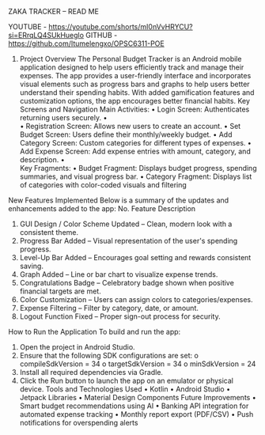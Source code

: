 ZAKA TRACKER – READ ME

YOUTUBE - https://youtube.com/shorts/mI0nVvHRYCU?si=ERrqLQ4SUkHueglo
GITHUB - https://github.com/Itumelengxo/OPSC6311-POE


1. Project Overview
The Personal Budget Tracker is an Android mobile application designed to help users efficiently track and manage their expenses. The app provides a user-friendly interface and incorporates visual elements such as progress bars and graphs to help users better understand their spending habits. With added gamification features and customization options, the app encourages better financial habits.
Key Screens and Navigation
Main Activities:
•	Login Screen: Authenticates returning users securely.
•	          
•	Registration Screen: Allows new users to create an account.
•	Set Budget Screen: Users define their monthly/weekly budget.
•	Add Category Screen: Custom categories for different types of expenses.
•	Add Expense Screen: Add expense entries with amount, category, and description.
•	    
Key Fragments:
•	Budget Fragment: Displays budget progress, spending summaries, and visual progress bar.
•	Category Fragment: Displays list of categories with color-coded visuals and filtering
        

New Features Implemented
Below is a summary of the updates and enhancements added to the app:
No.	Feature Description
1.	GUI Design / Color Scheme Updated – Clean, modern look with a consistent theme.
2.	Progress Bar Added – Visual representation of the user's spending progress.
3.	Level-Up Bar Added – Encourages goal setting and rewards consistent saving.
4.	Graph Added – Line or bar chart to visualize expense trends.
5.	Congratulations Badge – Celebratory badge shown when positive financial targets are met.
6.	Color Customization – Users can assign colors to categories/expenses.
7.	Expense Filtering – Filter by category, date, or amount.
8.	Logout Function Fixed – Proper sign-out process for security.

How to Run the Application
To build and run the app:
1.	Open the project in Android Studio.
2.	Ensure that the following SDK configurations are set:
o	compileSdkVersion = 34
o	targetSdkVersion = 34
o	minSdkVersion = 24
3.	Install all required dependencies via Gradle.
4.	Click the Run button to launch the app on an emulator or physical device.
Tools and Technologies Used
•	Kotlin
•	Android Studio
•	Jetpack Libraries
•	Material Design Components
Future Improvements
•	Smart budget recommendations using AI
•	Banking API integration for automated expense tracking
•	Monthly report export (PDF/CSV)
•	Push notifications for overspending alerts

